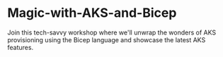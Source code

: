 # Magic-with-AKS-and-Bicep
Join this tech-savvy workshop where we'll unwrap the wonders of AKS provisioning using the Bicep language and showcase the latest AKS features.
